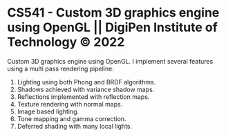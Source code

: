 # CS541 - Custom 3D graphics engine using OpenGL || DigiPen Institute of Technology © 2022

Custom 3D graphics engine using OpenGL. I implement several features using a multi pass rendering pipeline:
1) Lighting using both Phong and BRDF algorithms. 
2) Shadows achieved with variance shadow maps. 
3) Reflections implemented with reflection maps. 
4) Texture rendering with normal maps. 
5) Image based lighting. 
6) Tone mapping and gamma correction.
7) Deferred shading with many local lights.
